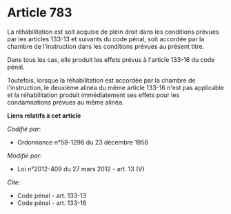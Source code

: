 # Article 783

La réhabilitation est soit acquise de plein droit dans les conditions prévues par les articles 133-13 et suivants du code
pénal, soit accordée par la chambre de l'instruction dans les conditions prévues au présent titre. 

Dans tous les cas, elle produit les effets prévus à l'article 133-16 du code pénal. 

Toutefois, lorsque la réhabilitation est accordée par la chambre de l'instruction, le deuxième alinéa du même article 133-16
n'est pas applicable et la réhabilitation produit immédiatement ses effets pour les condamnations prévues au même alinéa.

**Liens relatifs à cet article**

_Codifié par_:

  - Ordonnance n°58-1296 du 23 décembre 1958

_Modifié par_:

  - Loi n°2012-409 du 27 mars 2012 - art. 13 (V)

_Cite_:

  - Code pénal - art. 133-13
  - Code pénal - art. 133-16
